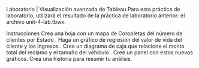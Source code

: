 Laboratorio | Visualización avanzada de Tableau
Para esta práctica de laboratorio, utilizará el resultado de la práctica de laboratorio anterior: el archivo unit-4-lab.tbwx.

Instrucciones
Crea una hoja con un mapa de Coropletas del número de clientes por Estado .
Haga un gráfico de regresión del valor de vida del cliente y los ingresos .
Cree un diagrama de caja que relacione el monto total del reclamo y el tamaño del vehículo .
Cree un panel con estos nuevos gráficos.
Crea una historia para resumir tu análisis.

